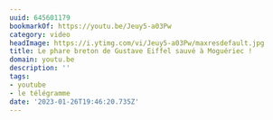 ```yaml
---
uuid: 645601179
bookmarkOf: https://youtu.be/Jeuy5-a03Pw
category: video
headImage: https://i.ytimg.com/vi/Jeuy5-a03Pw/maxresdefault.jpg
title: Le phare breton de Gustave Eiffel sauvé à Moguériec !
domain: youtu.be
description: ''
tags:
- youtube
- le télégramme
date: '2023-01-26T19:46:20.735Z'
---
```



